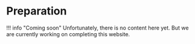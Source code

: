 # Preparation

!!! info "Coming soon"
    Unfortunately, there is no content here yet. But we are currently working on completing this website.
